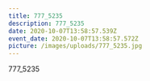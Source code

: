 ```yaml
---
title: 777_5235
description: 777_5235
date: 2020-10-07T13:58:57.539Z
event_date: 2020-10-07T13:58:57.572Z
picture: /images/uploads/777_5235.jpg
---
```

777_5235